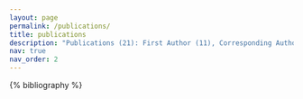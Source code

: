 ```yaml
---
layout: page
permalink: /publications/
title: publications
description: "Publications (21): First Author (11), Corresponding Author(3). CCF-A (13): First Author (7), Corresponding Author (2)."
nav: true
nav_order: 2
---
```


<!-- _pages/publications.md -->
<div class="publications">

{% bibliography %}

</div>
